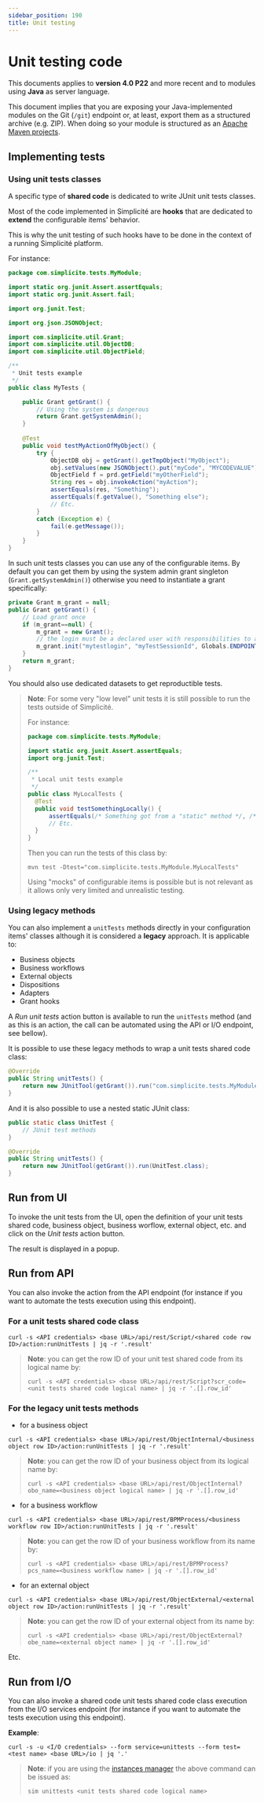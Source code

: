 ```yaml
---
sidebar_position: 190
title: Unit testing
---
```


Unit testing code
=================

This documents applies to **version 4.0 P22** and more recent and to modules using **Java** as server language.

This document implies that you are exposing your Java-implemented modules on the Git (`/git`) endpoint
or, at least, export them as a structured archive (e.g. ZIP).
When doing so your module is structured as an [Apache Maven projects](https://maven.apache.org/).

Implementing tests
------------------

### Using unit tests classes

A specific type of **shared code** is dedicated to write JUnit unit tests classes.

Most of the code implemented in Simplicité are **hooks** that are dedicated to **extend** the configurable items' behavior.

This is why the unit testing of such hooks have to be done in the context of a running Simplicité platform.

For instance:

```java
package com.simplicite.tests.MyModule;

import static org.junit.Assert.assertEquals;
import static org.junit.Assert.fail;

import org.junit.Test;

import org.json.JSONObject;

import com.simplicite.util.Grant;
import com.simplicite.util.ObjectDB;
import com.simplicite.util.ObjectField;

/**
 * Unit tests example
 */
public class MyTests {

	public Grant getGrant() {
		// Using the system is dangerous
		return Grant.getSystemAdmin();
	}
	
	@Test
	public void testMyActionOfMyObject() {
		try {
			ObjectDB obj = getGrant().getTmpObject("MyObject");
			obj.setValues(new JSONObject().put("myCode", "MYCODEVALUE"));
			ObjectField f = prd.getField("myOtherField");
			String res = obj.invokeAction("myAction");
			assertEquals(res, "Something");
			assertEquals(f.getValue(), "Something else");
			// Etc.
		}
		catch (Exception e) {
			fail(e.getMessage());
		}
	}
}
```

In such unit tests classes you can use any of the configurable items. By default you can get them by using the
system admin grant singleton (`Grant.getSystemAdmin()`) otherwise you need to instantiate a grant specifically:

```java
private Grant m_grant = null;
public Grant getGrant() {
	// Load grant once
	if (m_grant==null) {
		m_grant = new Grant();
		// the login must be a declared user with responsibilities to access objects used in the test
		m_grant.init("mytestlogin", "myTestSessionId", Globals.ENDPOINT_UI, true, null, Globals.getInterfaceType(), null, null);
	}
	return m_grant;
}
```

You should also use dedicated datasets to get reproductible tests.

> **Note**: For some very "low level" unit tests it is still possible to run the tests outside of Simplicité.
> 
> For instance:
> 
> ```java
> package com.simplicite.tests.MyModule;
> 
> import static org.junit.Assert.assertEquals;
> import org.junit.Test;
>
> /**
>  * Local unit tests example
>  */
> public class MyLocalTests {
> 	@Test
> 	public void testSomethingLocally() {
> 		assertEquals(/* Something got from a "static" method */, /* Some other thing */));
> 		// Etc.
> 	}
> }
> ```
> 
> Then you can run the tests of this class by:
> 
> ```plaintext
> mvn test -Dtest="com.simplicite.tests.MyModule.MyLocalTests"
> ```
> 
> Using "mocks" of configurable items is possible but is not relevant as it allows only very limited and unrealistic testing.

### Using legacy methods

You can also implement a `unitTests` methods directly in your configuration items' classes although it is considered a **legacy** approach.
It is applicable to:

- Business objects
- Business workflows
- External objects
- Dispositions
- Adapters
- Grant hooks

A _Run unit tests_ action button is available to run the `unitTests` method (and as this is an action, the call can be automated using the API or I/O endpoint, see bellow).

It is possible to use these legacy methods to wrap a unit tests shared code class:

```java
@Override
public String unitTests() {
	return new JUnitTool(getGrant()).run("com.simplicite.tests.MyModule.MyServerTest");
}
```

And it is also possible to use a nested static JUnit class:

```java
public static class UnitTest {
	// JUnit test methods
}

@Override
public String unitTests() {
	return new JUnitTool(getGrant()).run(UnitTest.class);
}
```

Run from UI
-----------

To invoke the unit tests from the UI, open the definition of your unit tests shared code, business object, business worflow, external object, etc.
and click on the _Unit tests_ action button.

The result is displayed in a popup.

Run from API
------------

You can also invoke the action from the API endpoint (for instance if you want to automate the tests execution using this endpoint).

### For a unit tests shared code class

```plaintext
curl -s <API credentials> <base URL>/api/rest/Script/<shared code row ID>/action:runUnitTests | jq -r '.result'
```

> **Note**: you can get the row ID of your unit test shared code from its logical name by:
>
> ```plaintext
> curl -s <API credentials> <base URL>/api/rest/Script?scr_code=<unit tests shared code logical name> | jq -r '.[].row_id'
> ```

### For the legacy unit tests methods

- for a business object

```plaintext
curl -s <API credentials> <base URL>/api/rest/ObjectInternal/<business object row ID>/action:runUnitTests | jq -r '.result'
```

> **Note**: you can get the row ID of your business object from its logical name by:
>
> ```plaintext
> curl -s <API credentials> <base URL>/api/rest/ObjectInternal?obo_name=<business object logical name> | jq -r '.[].row_id'
> ```

- for a business workflow

```plaintext
curl -s <API credentials> <base URL>/api/rest/BPMProcess/<business workflow row ID>/action:runUnitTests | jq -r '.result'
```

> **Note**: you can get the row ID of your business workflow from its name by:
>
> ```plaintext
> curl -s <API credentials> <base URL>/api/rest/BPMProcess?pcs_name=<business workflow name> | jq -r '.[].row_id'
> ```

- for an external object

```plaintext
curl -s <API credentials> <base URL>/api/rest/ObjectExternal/<external object row ID>/action:runUnitTests | jq -r '.result'
```
> **Note**: you can get the row ID of your external object from its name by:
>
> ```plaintext
> curl -s <API credentials> <base URL>/api/rest/ObjectExternal?obe_name=<external object name> | jq -r '.[].row_id'
> ```

Etc.

Run from I/O
------------

You can also invoke a shared code unit tests shared code class execution from the I/O services endpoint (for instance if you want to automate the tests execution using this endpoint).

**Example**:

```plaintext
curl -s -u <I/O credentials> --form service=unittests --form test=<test name> <base URL>/io | jq '.'
```

> **Note**: if you are using the [instances manager](https:/documentation/misc/manager) the above command can be issued as:
>
> ```plaintext
> sim unittests <unit tests shared code logical name>
> ```
